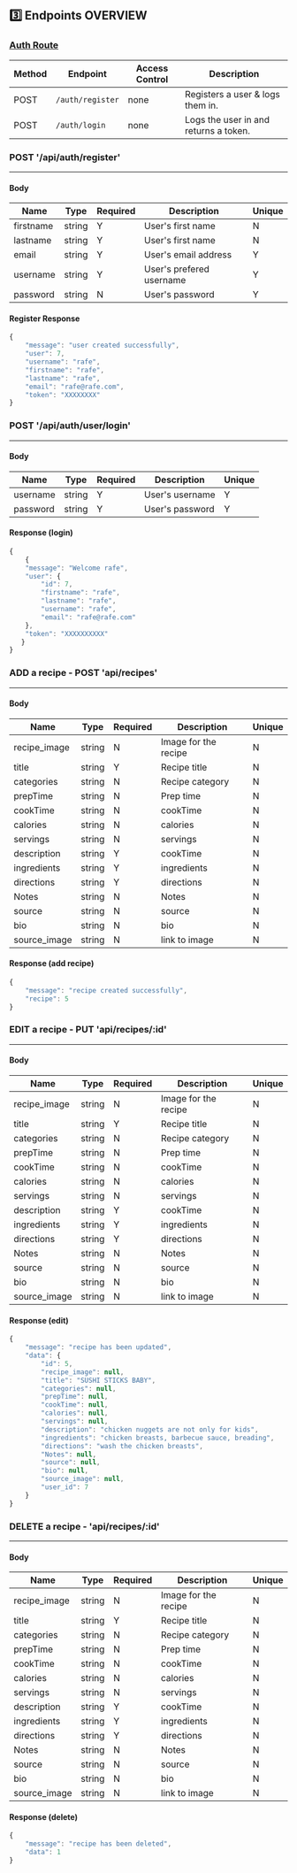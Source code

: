 ## 3️⃣ Endpoints OVERVIEW


### [Auth Route](https://bw-savor-backend.herokuapp.com)

| Method | Endpoint                | Access Control      | Description                                        |
| ------ | ----------------------- | ------------------- | -------------------------------------------------- |
| POST   | `/auth/register`        | none                | Registers a user & logs them in.                   |
| POST   | `/auth/login`           | none                | Logs the user in and returns a token.              |


### POST '/api/auth/register'
---------------------------------
 
 #### Body

| Name                    | Type          | Required | Description                               | Unique |
| ------------------------| ------------- | -------- | ------------------------------------------| ------ |
| firstname               | string        | Y        | User's first name                         | N      |
| lastname                | string        | Y        | User's first name                         | N      |
| email                   | string        | Y        | User's email address                      | Y      |
| username                | string        | Y        | User's prefered username                  | Y      |
| password                | string        | N        | User's password                           | Y      |


#### Register Response
```javascript
{
    "message": "user created successfully",
    "user": 7,
    "username": "rafe",
    "firstname": "rafe",
    "lastname": "rafe",
    "email": "rafe@rafe.com",
    "token": "XXXXXXXX"
}
```



### POST '/api/auth/user/login'
---------------------------------

#### Body

| Name                    | Type          | Required | Description                               | Unique |
| ------------------------| ------------- | -------- | ------------------------------------------| ------ |
| username                | string        | Y        | User's username                           | Y      |
| password                | string        | Y        | User's password                           | Y      |


#### Response (login)
```javascript
{
    {
    "message": "Welcome rafe",
    "user": {
        "id": 7,
        "firstname": "rafe",
        "lastname": "rafe",
        "username": "rafe",
        "email": "rafe@rafe.com"
    },
    "token": "XXXXXXXXXX"
   }
}
```



### ADD a recipe - POST 'api/recipes'
---------------------------------
 
 #### Body

| Name                    | Type          | Required | Description                               | Unique |
| ------------------------| ------------- | -------- | ------------------------------------------| ------ |
| recipe_image            | string        | N        | Image for the recipe                      | N      |
| title                   | string        | Y        | Recipe title                              | N      |
| categories              | string        | N        | Recipe category                           | N      |
| prepTime                | string        | N        | Prep time                                 | N      |
| cookTime                | string        | N        | cookTime                                  | N      |
| calories                | string        | N        | calories                                  | N      |
| servings                | string        | N        | servings                                  | N      |
| description             | string        | Y        | cookTime                                  | N      |
| ingredients             | string        | Y        | ingredients                               | N      |
| directions              | string        | Y        | directions                                | N      |
| Notes                   | string        | N        | Notes                                     | N      |
| source                  | string        | N        | source                                    | N      |
| bio                     | string        | N        | bio                                       | N      |
| source_image            | string        | N        | link to image                             | N      |


#### Response (add recipe)
```javascript
{
    "message": "recipe created successfully",
    "recipe": 5
}
```



### EDIT a recipe - PUT 'api/recipes/:id'
---------------------------------
 
 #### Body

| Name                    | Type          | Required | Description                               | Unique |
| ------------------------| ------------- | -------- | ------------------------------------------| ------ |
| recipe_image            | string        | N        | Image for the recipe                      | N      |
| title                   | string        | Y        | Recipe title                              | N      |
| categories              | string        | N        | Recipe category                           | N      |
| prepTime                | string        | N        | Prep time                                 | N      |
| cookTime                | string        | N        | cookTime                                  | N      |
| calories                | string        | N        | calories                                  | N      |
| servings                | string        | N        | servings                                  | N      |
| description             | string        | Y        | cookTime                                  | N      |
| ingredients             | string        | Y        | ingredients                               | N      |
| directions              | string        | Y        | directions                                | N      |
| Notes                   | string        | N        | Notes                                     | N      |
| source                  | string        | N        | source                                    | N      |
| bio                     | string        | N        | bio                                       | N      |
| source_image            | string        | N        | link to image                             | N      |


#### Response (edit)
```javascript
{
    "message": "recipe has been updated",
    "data": {
        "id": 5,
        "recipe_image": null,
        "title": "SUSHI STICKS BABY",
        "categories": null,
        "prepTime": null,
        "cookTime": null,
        "calories": null,
        "servings": null,
        "description": "chicken nuggets are not only for kids",
        "ingredients": "chicken breasts, barbecue sauce, breading",
        "directions": "wash the chicken breasts",
        "Notes": null,
        "source": null,
        "bio": null,
        "source_image": null,
        "user_id": 7
    }
}
```



### DELETE a recipe - 'api/recipes/:id'
---------------------------------
 
 #### Body

| Name                    | Type          | Required | Description                               | Unique |
| ------------------------| ------------- | -------- | ------------------------------------------| ------ |
| recipe_image            | string        | N        | Image for the recipe                      | N      |
| title                   | string        | Y        | Recipe title                              | N      |
| categories              | string        | N        | Recipe category                           | N      |
| prepTime                | string        | N        | Prep time                                 | N      |
| cookTime                | string        | N        | cookTime                                  | N      |
| calories                | string        | N        | calories                                  | N      |
| servings                | string        | N        | servings                                  | N      |
| description             | string        | Y        | cookTime                                  | N      |
| ingredients             | string        | Y        | ingredients                               | N      |
| directions              | string        | Y        | directions                                | N      |
| Notes                   | string        | N        | Notes                                     | N      |
| source                  | string        | N        | source                                    | N      |
| bio                     | string        | N        | bio                                       | N      |
| source_image            | string        | N        | link to image                             | N      |


#### Response (delete)
```javascript
{
    "message": "recipe has been deleted",
    "data": 1
}
```


